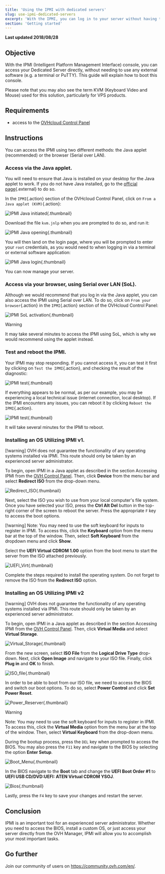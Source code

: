 ```yaml
---
title: 'Using the IPMI with dedicated servers'
slug: use-ipmi-dedicated-servers
excerpt: 'With the IPMI, you can log in to your server without having to use any external software.'
section: 'Getting started'
---
```


**Last updated 2018/08/28**

## Objective

With the IPMI (Intelligent Platform Management Interface) console, you can access your Dedicated Server directly, without needing to use any external software (e.g. a terminal or PuTTY). This guide will explain how to boot this console.

Please note that you may also see the term KVM (Keyboard Video and Mouse) used for this solution, particularly for VPS products.

## Requirements

- access to the [OVHcloud Control Panel](https://ca.ovh.com/auth/?action=gotomanager)


## Instructions

You can access the IPMI using two different methods: the Java applet (recommended) or the browser (Serial over LAN).

### Access via the Java applet.

You will need to ensure that Java is installed on your desktop for the Java applet to work. If you do not have Java installed, go to the [official page](https://www.java.com/en/download/){.external} to do so.

In the `IPMI`{.action} section of the OVHcloud Control Panel, click on `From a Java applet (KVM)`{.action}:

![IPMI Java initiated](images/java_ipmi_initiate_2020.png){.thumbnail}

Download the file `kvm.jnlp` when you are prompted to do so, and run it:

![IPMI Java opening](images/java_ipmi_activation.png){.thumbnail}

You will then land on the login page, where you will be prompted to enter your `root` credentials, as you would need to when logging in via a terminal or external software application:

![IPMI Java login](images/java_ipmi_login.png){.thumbnail}

You can now manage your server.

### Access via your browser, using Serial over LAN (SoL).

Although we would recommend that you log in via the Java applet, you can also access the IPMI using Serial over LAN. To do so, click on `From your browser`{.action} in the `IPMI`{.action} section of the OVHcloud Control Panel:

![IPMI SoL activation](images/sol_ipmi_activation_2020.png){.thumbnail}

> [!warning]
>
> It may take several minutes to access the IPMI using SoL, which is why we would recommend using the applet instead.
>

### Test and reboot the IPMI.

Your IPMI may stop responding. If you cannot access it, you can test it first by clicking on `Test the IPMI`{.action}, and checking the result of the diagnostic:

![IPMI test](images/ipmi_test_2020.png){.thumbnail}

If everything appears to be normal, as per our example, you may be experiencing a local technical issue (internet connection, local desktop). If the IPMI encounters any issues, you can reboot it by clicking `Reboot the IPMI`{.action}.

![IPMI test](images/ipmi_reboot_2020.png){.thumbnail}

It will take several minutes for the IPMI to reboot.

### Installing an OS Utilizing IPMI v1.

[!warning] OVH does not guarantee the functionality of any operating systems installed via IPMI. This route should only be taken by an experienced server administrator.
>
To begin, open IPMI in a Java applet as described in the section Accessing IPMI from the [OVH Control Panel](https://ca.ovh.com/auth/?action=gotomanager). Then, click **Device** from the menu bar and select **Redirect ISO** from the drop-down menu.
>
![Redirect_ISO](images/RedirectISO.jpg){.thumbnail}
>
Next, select the ISO you wish to use from your local computer's file system. Once you have selected your ISO, press the **Ctrl Alt Del** button in the top-right corner of the screen to reboot the server. Press the appropriate `F` key to access the boot options.

[!warning] Note: You may need to use the soft keyboard for inputs to register in IPMI. To access this, click the **Keyboard** option from the menu bar at the top of the window. Then, select **Soft Keyboard** from the dropdown menu and click **Show**.

>
Select the **UEFI Virtual CDROM 1.00** option from the boot menu to start the server from the ISO attached previously.
>
![UEFI_Virt](images/UEFIVirt.jpg){.thumbnail}
>
Complete the steps required to install the operating system. Do not forget to remove the ISO from the **Redirect ISO** option.
>

### Installing an OS Utilizing IPMI v2

[!warning] OVH does not guarantee the functionality of any operating systems installed via IPMI. This route should only be taken by an experienced server administrator.
>
To begin, open IPMI in a Java applet as described in the section Accessing IPMI from the [OVH Control Panel](https://ca.ovh.com/auth/?action=gotomanager). Then, click **Virtual Media** and select **Virtual Storage**.
>
![Virtual_Storage](images/virtual_storage.png){.thumbnail}
>
From the new screen, select **ISO File** from the **Logical Drive Type** drop-down. Next, click **Open Image** and navigate to your ISO file. Finally, click **Plug in** and **OK** to finish.
>
![ISO_file](images/iso_file.png){.thumbnail}
>
In order to be able to boot from our ISO file, we need to access the BIOS and switch our boot options. To do so, select **Power Control** and click **Set Power Reset**.
>
![Power_Reserver](images/power_reset.png){.thumbnail}
> [!warning]
>
> Note: You may need to use the soft keyboard for inputs to register in IPMI. To access this, click the **Virtual Media** option from the menu bar at the top of the window. Then, select **Virtual Keyboard** from the drop-down menu.
>
During the bootup process, press the `DEL` key when prompted to access the BIOS. You may also press the `F11` key and navigate to the BIOS by selecting the option **Enter Setup**.
>
![Boot_Menu](images/boot_menu.png){.thumbnail}
>
In the BIOS navigate to the **Boot** tab and change the **UEFI Boot Order #1** to **UEFI USB CD/DVD:UEFI: ATEN Virtual CDROM YSOJ**.
>
![Bios](images/bios.png){.thumbnail}
>
Lastly, press the `F4` key to save your changes and restart the server.
>

## Conclusion

IPMI is an important tool for an experienced server administrator. Whether you need to access the BIOS, install a custom OS, or just access your server directly from the OVH Manager, IPMI will allow you to accomplish your most important tasks.

## Go further

Join our community of users on <https://community.ovh.com/en/>.
